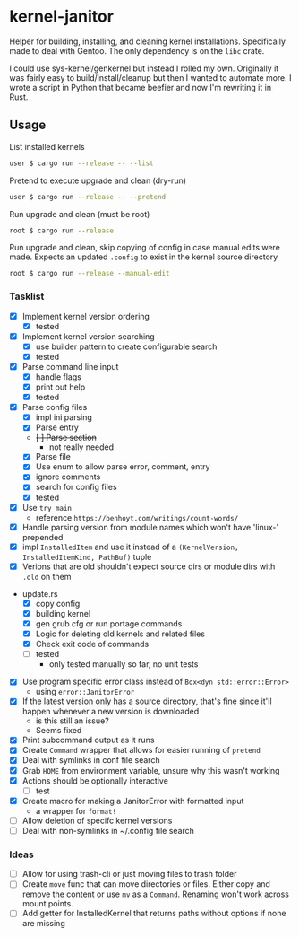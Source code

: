 # kernel-janitor
Helper for building, installing, and cleaning kernel installations. Specifically made to deal with Gentoo. 
The only dependency is on the `libc` crate.

I could use sys-kernel/genkernel but instead I rolled my own. Originally it was fairly easy to build/install/cleanup but then I wanted
to automate more. I wrote a script in Python that became beefier and now I'm rewriting it in Rust.

## Usage
List installed kernels
```bash
user $ cargo run --release -- --list
```

Pretend to execute upgrade and clean (dry-run)
```bash
user $ cargo run --release -- --pretend
```

Run upgrade and clean (must be root)
```bash
root $ cargo run --release
```

Run upgrade and clean, skip copying of config in case manual edits were made.
Expects an updated `.config` to exist in the kernel source directory
```bash
root $ cargo run --release --manual-edit
```


### Tasklist
* [x] Implement kernel version ordering
    - [x] tested
* [x] Implement kernel version searching
    - [x] use builder pattern to create configurable search
    - [x] tested
* [x] Parse command line input
    - [x] handle flags
    - [x] print out help
    - [x] tested
* [x] Parse config files
    - [x] impl ini parsing
    - [x] Parse entry
    - ~~[ ] Parse section~~
        - not really needed
    - [x] Parse file
    - [x] Use enum to allow parse error, comment, entry
    - [x] ignore comments
    - [x] search for config files
    - [x] tested
* [x] Use `try_main`
    - reference `https://benhoyt.com/writings/count-words/`
* [x] Handle parsing version from module names which won't have 'linux-' prepended
* [x] impl `InstalledItem` and use it instead of a `(KernelVersion, InstalledItemKind, PathBuf)` tuple
* [x] Verions that are old shouldn't expect source dirs or module dirs with `.old` on them
* update.rs 
    - [x] copy config
    - [x] building kernel
    - [x] gen grub cfg or run portage commands
    - [x] Logic for deleting old kernels and related files
    - [x] Check exit code of commands
    - [ ] tested
        - only tested manually so far, no unit tests
* [x] Use program specific error class instead of `Box<dyn std::error::Error>`
    - using `error::JanitorError`
* [x] If the latest version only has a source directory, that's fine since it'll happen whenever a new version is downloaded
    - is this still an issue?
    - Seems fixed
* [x] Print subcommand output as it runs
* [x] Create `Command` wrapper that allows for easier running of `pretend`
* [x] Deal with symlinks in conf file search
* [x] Grab `HOME` from environment variable, unsure why this wasn't working
* [x] Actions should be optionally interactive
    - [ ] test
* [x] Create macro for making a JanitorError with formatted input
    - a wrapper for `format!`
* [ ] Allow deletion of specifc kernel versions
* [ ] Deal with non-symlinks in ~/.config file search

### Ideas
* [ ] Allow for using trash-cli or just moving files to trash folder
* [ ] Create `move` func that can move directories or files. Either copy and remove the content
      or use `mv` as a `Command`. Renaming won't work across mount points.
* [ ] Add getter for InstalledKernel that returns paths without options if none are missing
